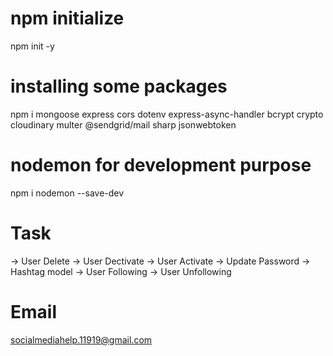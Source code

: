 # npm initialize

npm init -y

# installing some packages

npm i mongoose express cors dotenv express-async-handler bcrypt crypto cloudinary multer @sendgrid/mail sharp jsonwebtoken

# nodemon for development purpose

npm i nodemon --save-dev

# Task

-> User Delete
-> User Dectivate
-> User Activate
-> Update Password
-> Hashtag model
-> User Following
-> User Unfollowing

# Email

socialmediahelp.11919@gmail.com

<!--
#git branches imp cmds

##list branches

git branch (gives only local git branches)

git branch -a (gives both local and remote branches)

###to travel through branches

git checkout 'branchname' if branch already exists in local or remote

git checkout -b 'branchname' if branch doesn't exist, this creates new one

####branch pull and push

git pull 'remote' 'branchname'

git push 'remote' 'branchname'

#####delete branches
git branch -d 'branchname' deletes the local branch
git branch -dr 'remote'/'branchname' deletes the tracking branch
git push 'remote' -d 'branchname' deletes the remote branch

###### branch diff cmd
git diff remote/branchname..remote/branchname

####### branch merge
git merge 'branchname'

## STEPS:
1. Check present working local branch
2. Pull origin master
3. Experiment
4. Push origin personal branch
5. Go to github and create a new pull request
6. if approved by owner, keep a copy in local master branch by pulling remote master again

NOTE: in most cases remote is origin and branchname is not the master
 -->
